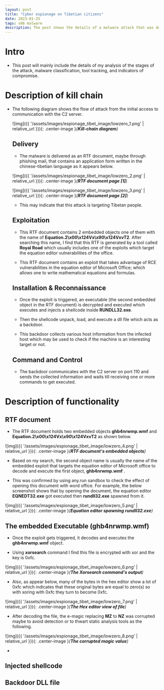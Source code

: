 ```yaml
---
layout: post
title: "Cyber espionage on Tibetian citizens"
date: 2023-01-25
tags: x86 malware 
description: The post shows the details of a malware attack that was developed by a Chinese state-sponsored group to spy on Tibetian citizens. 
---
```


# Intro

- This post will mainly include the details of my analysis of the stages of the attack, malware classification, tool tracking, and indicators of compromise.  

# Description of kill chain

- The following diagram shows the flow of attack from the initial access to communication with the C2 server.
  
  ![img]({{ '/assets/images/espionage_tibet_image/lowzero_1.png' | relative_url }}){: .center-image }*(**Kill-chain diagram**)*
  
   ## Delivery
   
   - The malware is delivered as an RTF document, maybe through phishing mail, that contains an application form written in the chinese-tibetian language as it appears below.
  
  ![img]({{ '/assets/images/espionage_tibet_image/lowzero_2.png' | relative_url }}){: .center-image }*(**RTF document page [1]**)*
 
  ![img]({{ '/assets/images/espionage_tibet_image/lowzero_3.png' | relative_url }}){: .center-image }*(**RTF document page [2]**)*

   - This may indicate that this attack is targeting Tibetan people.

   ## Exploitation
  
   - This RTF document contains 2 embedded objects one of them with the name of **Equation.2\x00\x124Vx\x90\x124VxvT2**. After searching this name, I find that this RTF is generated by a tool called **Royal Road** which usually includes one of the exploits which target the equation editor vulnerabilities of the office.
  
   - This RTF document contains an exploit that takes advantage of  RCE vulnerabilities in the equation editor of Microsoft Office; which allows one to write mathematical equations and formulas.
  
  
  
   ## Installation & Reconnaissance
  
   - Once the exploit is triggered, an executable (the second embedded object in the RTF document) is decrypted and executed which executes and injects a shellcode inside **RUNDLL32.exe**.
 
   - Then the shellcode unpack, load, and execute a dll file which acts as a backdoor.

   - This backdoor collects various host information from the infected host which may be used to check if the machine is an interesting target or not.
  
  
   ## Command and Control
 
   - The backdoor communicates with the C2 server on port 110 and sends the collected information and waits till receiving one or more commands to get executed.
   

# Description of functionality

  ## RTF document
  
  - The RTF document holds two embedded objects **ghb4nrwmp.wmf** and **Equation.2\x00\x124Vx\x90\x124VxvT2** as shown below.
   
  ![img]({{ '/assets/images/espionage_tibet_image/lowzero_4.png' | relative_url }}){: .center-image }*(**RTF document's embedded objects**)*
  
  - Based on my search, the second object name is usually the name of the embedded exploit that targets the equation editor of Microsoft office to decode and execute the first object, **ghb4nrwmp.wmf** . 
    
  - This was confirmed by using any.run sandbox to check the effect of opening this document with word office. For example, the below screenshot shows that by opening the document, the equation editor **EQNEDT32.exe** got executed then **rundll32.exe** spawned from it.  
  
  ![img]({{ '/assets/images/espionage_tibet_image/lowzero_5.png' | relative_url }}){: .center-image }*(**Equation editor spawning rundll32.exe**)*  
    
  ## The embedded Executable (ghb4nrwmp.wmf)
  
  - Once the exploit gets triggered, it decodes and executes the **ghb4nrwmp.wmf** object.
  
  - Using **xorsearch** command I find this file is encrypted with xor and the key is 0xfc.
  
  ![img]({{ '/assets/images/espionage_tibet_image/lowzero_6.png' | relative_url }}){: .center-image }*(**The Xorsearch command's output**)*  
  
  - Also, as appear below, many of the bytes in the hex editor show a lot of 0xfc which indicates that these original bytes are equal to zero(s) so with xoring with 0xfc they turn to become 0xfc.  
  
  ![img]({{ '/assets/images/espionage_tibet_image/lowzero_7.png' | relative_url }}){: .center-image }*(**The Hex editor view of file**)* 

  - After decoding the file, the e-magic replacing **MZ** to **NZ** was corrupted maybe to avoid detection or to thwart static analysis tools as the following.
  
  ![img]({{ '/assets/images/espionage_tibet_image/lowzero_8.png' | relative_url }}){: .center-image }*(**The corrupted magic value**)*
  
  -   
  ## Injected shellcode

  ## Backdoor DLL file



